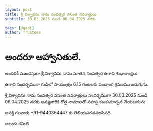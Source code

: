 ```yaml
---
layout: post
title: శ్రీ విశ్వావసు నామ సంవత్సర వసంత నవరాత్రులు
subtitle: 30.03.2025 నుండి 06.04.2025 వరకు

tags: [Ugadi]
author: Trustees
---
```

# అందరూ ఆహ్వానితులే.

అందరికీ ముందస్తుగా శ్రీ విశ్వావసు నామ నూతన సంవత్సర ఉగాది శుభాకాంక్షలు. 

ఉగాది సందర్భముగా గుడిలో సాయంత్రం 6.15 గంటలకు పంచాంగ శ్రవణము జరుగును. 

శ్రీ విశ్వావసు నామ సంవత్సర వసంత నవరాత్రులు సందర్భముగా 30.03.2025 నుండి 06.04.2025 వరకు అమ్మవారికి గోత్ర నామాలతో సహస్ర కుంకుమార్చన చేయబడును. 

ఆసక్తి గలవారు +91-9440364447 కు తెలియపరచవలసినది.

ఆలయ కమిటి 
